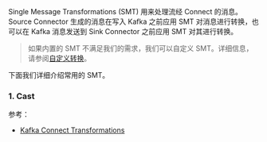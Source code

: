 

Single Message Transformations (SMT) 用来处理流经 Connect 的消息。Source Connector 生成的消息在写入 Kafka 之前应用 SMT 对消息进行转换，也可以在 Kafka 消息发送到 Sink Connector 之前应用 SMT 对其进行转换。

> 如果内置的 SMT 不满足我们的需求，我们可以自定义 SMT。详细信息，请参阅[自定义转换]()。

下面我们详细介绍常用的 SMT。

### 1. Cast






















参考：
- [Kafka Connect Transformations](https://docs.confluent.io/platform/current/connect/transforms/overview.html)
